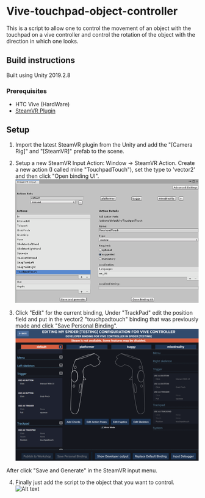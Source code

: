 # Vive-touchpad-object-controller
This is a script to allow one to control the movement of an object with the touchpad on a vive controller and control the rotation of the object with the direction in which one looks.

## Build instructions
Built using Unity 2019.2.8

### Prerequisites
* HTC Vive (HardWare)
* [SteamVR Plugin](https://assetstore.unity.com/packages/templates/systems/steamvr-plugin-32647)

## Setup
1. Import the latest SteamVR plugin from the Unity and add the "[Camera Rig]" and "[SteamVR]" prefab to the scene.

2. Setup a new SteamVR Input Action: Window -> SteamVR Action.
Create a new action (I called mine "TouchpadTouch"), set the type to 'vector2' and then click "Open binding UI".
![Alt text](SteamVR%20Input.png?raw=true "Optional Title")

3. Click "Edit" for the current binding, Under "TrackPad" edit the position field and put in the vector2 "touchpadtouch" binding that was previously made and click "Save Personal Binding".
![Alt text](SteamVR%20Binding.png?raw=true "Optional Title")

After click "Save and Generate" in the SteamVR input menu.

4. Finally just add the script to the object that you want to control.
![Alt text](https://cdn.discordapp.com/attachments/497874524549808128/641586817916731402/ex.gif "Optional title")




